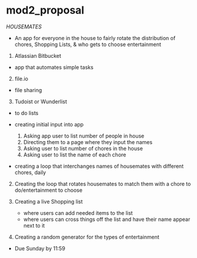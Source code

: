 # mod2_proposal

<!-- WHAT IS YOUR APPLICATION? -->
*HOUSEMATES*
- An app for everyone in the house to fairly rotate the distribution of chores, Shopping Lists, & who gets to choose entertainment

<!-- WHAT 3rd PARTY API ARE YOU GOING TO USE? -->
1. Atlassian Bitbucket
 - app that automates simple tasks

2. file.io 
  - file sharing

3. Tudoist or Wunderlist
  - to do lists




<!-- WIREFRAME -->
<!-- EXPECTED ROADBLOCKS -->
- creating initial input into app
    1. Asking app user to list number of people in house
    2. Directing them to a page where they input the names
    3. Asking user to list number of chores in the house
    4. Asking user to list the name of each chore

- creating a loop that interchanges names of housemates with different chores, daily

    
2. Creating the loop that rotates housemates to match them with a chore to do/entertainment to choose

3. Creating a live Shopping list
   - where users can add needed items to the list
   - where users can cross things off the list and have their name appear next to it

4. Creating a random generator for the types of entertainment


<!-- TIMEFRAME/SCHEDULE -->
- Due Sunday by 11:59

